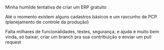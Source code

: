 Minha humilde tentativa de criar um ERP gratuito

Até o momento existem alguns cadastros básicos e um rascunho de PCP (planejamento de controle da produção)

Falta milhares de funcionalidades, testes, segurança, e ajuda é muito bem vinda, só baixar, criar um branch pra sua contribuição e enviar um pull request

